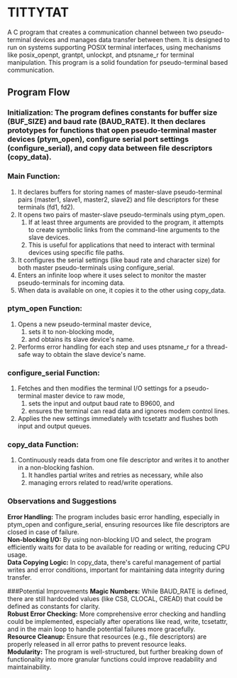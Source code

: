 # TITTYTAT

A C program that creates a communication channel between two pseudo-terminal devices and manages data transfer between them. It is designed to run on systems supporting POSIX terminal interfaces, using mechanisms like posix_openpt, grantpt, unlockpt, and ptsname_r for terminal manipulation. This program is a solid foundation for pseudo-terminal based communication. 

## Program Flow
### Initialization: The program defines constants for buffer size (BUF_SIZE) and baud rate (BAUD_RATE). It then declares prototypes for functions that open pseudo-terminal master devices (ptym_open), configure serial port settings (configure_serial), and copy data between file descriptors (copy_data).

### Main Function:

1. It declares buffers for storing names of master-slave pseudo-terminal pairs (master1, slave1, master2, slave2) and file descriptors for these terminals (fd1, fd2).
2. It opens two pairs of master-slave pseudo-terminals using ptym_open.
    1. If at least three arguments are provided to the program, it attempts to create symbolic links from the command-line arguments to the slave devices.
    2. This is useful for applications that need to interact with terminal devices using specific file paths.
3. It configures the serial settings (like baud rate and character size) for both master pseudo-terminals using configure_serial.
4. Enters an infinite loop where it uses select to monitor the master pseudo-terminals for incoming data. 
5. When data is available on one, it copies it to the other using copy_data.

### ptym_open Function:

1. Opens a new pseudo-terminal master device,
    1. sets it to non-blocking mode,
    2. and obtains its slave device's name.
2. Performs error handling for each step and uses ptsname_r for a thread-safe way to obtain the slave device's name.

### configure_serial Function:

1. Fetches and then modifies the terminal I/O settings for a pseudo-terminal master device to raw mode, 
    1. sets the input and output baud rate to B9600, and
    2. ensures the terminal can read data and ignores modem control lines.
2. Applies the new settings immediately with tcsetattr and flushes both input and output queues.

### copy_data Function:

1. Continuously reads data from one file descriptor and writes it to another in a non-blocking fashion.
    1. It handles partial writes and retries as necessary, while also 
    2. managing errors related to read/write operations.
  
### Observations and Suggestions
**Error Handling:** The program includes basic error handling, especially in ptym_open and configure_serial, ensuring resources like file descriptors are closed in case of failure.  
**Non-blocking I/O:** By using non-blocking I/O and select, the program efficiently waits for data to be available for reading or writing, reducing CPU usage.  
**Data Copying Logic:** In copy_data, there's careful management of partial writes and error conditions, important for maintaining data integrity during transfer.  

###Potential Improvements
**Magic Numbers:** While BAUD_RATE is defined, there are still hardcoded values (like CS8, CLOCAL, CREAD) that could be defined as constants for clarity.  
**Robust Error Checking:** More comprehensive error checking and handling could be implemented, especially after operations like read, write, tcsetattr, and in the main loop to handle potential failures more gracefully.  
**Resource Cleanup:** Ensure that resources (e.g., file descriptors) are properly released in all error paths to prevent resource leaks.  
**Modularity:** The program is well-structured, but further breaking down of functionality into more granular functions could improve readability and maintainability.  
